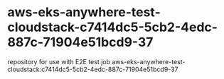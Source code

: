 # aws-eks-anywhere-test-cloudstack-c7414dc5-5cb2-4edc-887c-71904e51bcd9-37
repository for use with E2E test job aws-eks-anywhere-test-cloudstack:c7414dc5-5cb2-4edc-887c-71904e51bcd9-37
